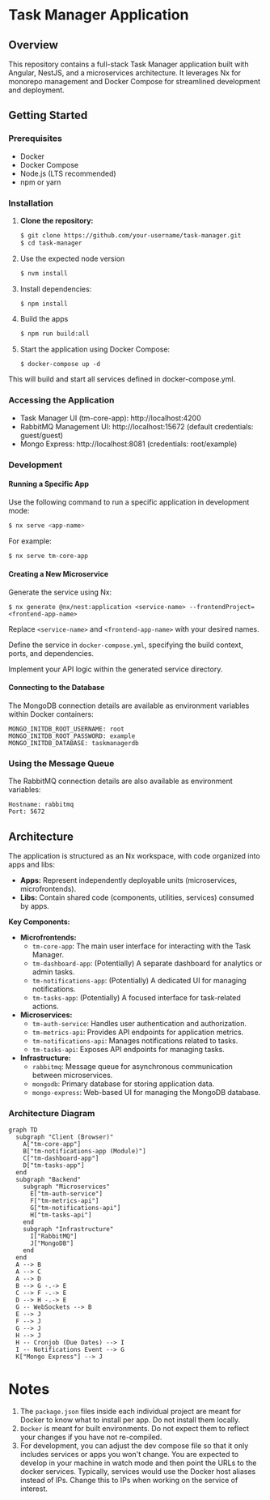 # Task Manager Application

## Overview

This repository contains a full-stack Task Manager application built with Angular, NestJS, and a microservices architecture. It leverages Nx for monorepo management and Docker Compose for streamlined development and deployment.

## Getting Started

### Prerequisites

- Docker
- Docker Compose
- Node.js (LTS recommended)
- npm or yarn

### Installation

1. **Clone the repository:**
   ```bash
   $ git clone https://github.com/your-username/task-manager.git
   $ cd task-manager
   ```
1. Use the expected node version
    ```bash
    $ nvm install
    ```
2. Install dependencies:

    ```bash
    $ npm install
    ```
3. Build the apps
    ```bash
    $ npm run build:all
    ```
4. Start the application using Docker Compose:

    ```
    $ docker-compose up -d
    ````

This will build and start all services defined in docker-compose.yml.

### Accessing the Application
- Task Manager UI (tm-core-app): http://localhost:4200
- RabbitMQ Management UI: http://localhost:15672 (default credentials: guest/guest)
- Mongo Express: http://localhost:8081 (credentials: root/example)

### Development
#### Running a Specific App
Use the following command to run a specific application in development mode:
```bash
$ nx serve <app-name> 
```
For example:
```bash
$ nx serve tm-core-app
```

#### Creating a New Microservice
Generate the service using Nx:
```
$ nx generate @nx/nest:application <service-name> --frontendProject=<frontend-app-name> 
```

Replace `<service-name>` and `<frontend-app-name>` with your desired names.

Define the service in `docker-compose.yml`, specifying the build context, ports, and dependencies.

Implement your API logic within the generated service directory.

#### Connecting to the Database
The MongoDB connection details are available as environment variables within Docker containers:
```YML
MONGO_INITDB_ROOT_USERNAME: root
MONGO_INITDB_ROOT_PASSWORD: example
MONGO_INITDB_DATABASE: taskmanagerdb
```
### Using the Message Queue
The RabbitMQ connection details are also available as environment variables:
```YML
Hostname: rabbitmq
Port: 5672
```

## Architecture

The application is structured as an Nx workspace, with code organized into apps and libs:

- **Apps:** Represent independently deployable units (microservices, microfrontends).
- **Libs:** Contain shared code (components, utilities, services) consumed by apps.

**Key Components:**

- **Microfrontends:**
    - `tm-core-app`: The main user interface for interacting with the Task Manager.
    - `tm-dashboard-app`: (Potentially) A separate dashboard for analytics or admin tasks.
    - `tm-notifications-app`: (Potentially) A dedicated UI for managing notifications.
    - `tm-tasks-app`: (Potentially) A focused interface for task-related actions.
- **Microservices:**
    - `tm-auth-service`: Handles user authentication and authorization.
    - `tm-metrics-api`: Provides API endpoints for application metrics.
    - `tm-notifications-api`: Manages notifications related to tasks.
    - `tm-tasks-api`: Exposes API endpoints for managing tasks.
- **Infrastructure:**
    - `rabbitmq`: Message queue for asynchronous communication between microservices.
    - `mongodb`: Primary database for storing application data.
    - `mongo-express`: Web-based UI for managing the MongoDB database.


### Architecture Diagram

```mermaid
graph TD
  subgraph "Client (Browser)"
    A["tm-core-app"]
    B["tm-notifications-app (Module)"]
    C["tm-dashboard-app"]
    D["tm-tasks-app"]
  end
  subgraph "Backend"
    subgraph "Microservices"
      E["tm-auth-service"]
      F["tm-metrics-api"]
      G["tm-notifications-api"]
      H["tm-tasks-api"]
    end
    subgraph "Infrastructure"
      I["RabbitMQ"]
      J["MongoDB"]
    end
  end
  A --> B
  A --> C
  A --> D
  B --> G -.-> E
  C --> F -.-> E
  D --> H -.-> E
  G -- WebSockets --> B
  E --> J
  F --> J
  G --> J
  H --> J
  H -- Cronjob (Due Dates) --> I
  I -- Notifications Event --> G
  K["Mongo Express"] --> J
```

# Notes
1. The `package.json` files inside each individual project are meant for Docker to know what to install per app. Do not install them locally.
2. `Docker` is meant for built environments. Do not expect them to reflect your changes if you have not re-compiled.
3. For development, you can adjust the dev compose file so that it only includes services or apps you won't change. You are expected to develop in your machine in watch mode and then point the URLs to the docker services. Typically, services would use the Docker host aliases instead of IPs. Change this to IPs when working on the service of interest.